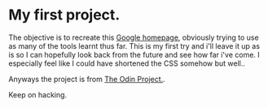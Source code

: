 # My first project.

The objective is to recreate this [Google homepage](https://web.archive.org/web/20191130234759/https://www.google.com/), obviously trying to use as many of the tools learnt thus far. This is my first try and i'll leave it up as is so I can hopefully look back from the future and see how far i've come. I especially feel like I could have shortened the CSS somehow but well..

Anyways the project is from [The Odin Project.](https://www.theodinproject.com).

Keep on hacking.
